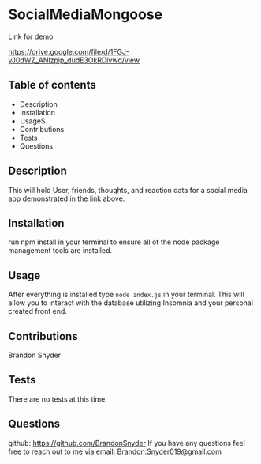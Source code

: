 # SocialMediaMongoose

Link for demo

https://drive.google.com/file/d/1FGJ-yJ0dWZ_ANlzpip_dudE3OkRDlvwd/view

## Table of contents

- Description
- Installation
- UsageS
- Contributions
- Tests
- Questions

## Description

This will hold User, friends, thoughts, and reaction data for a social media app demonstrated in the link above. 

## Installation

run npm install in your terminal to ensure all of the node package management tools are installed. 

## Usage

After everything is installed type `node index.js` in your terminal. This will allow you to interact with the database utilizing Insomnia and your personal created front end. 

## Contributions

Brandon Snyder

## Tests

There are no tests at this time.

## Questions

github: https://github.com/BrandonSnyder
If you have any questions feel free to reach out to me via email: Brandon.Snyder019@gmail.com
